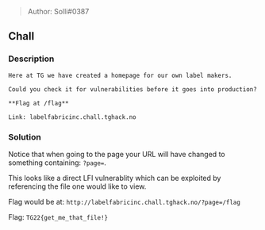 > Author: Solli#0387

## Chall
### Description
    Here at TG we have created a homepage for our own label makers.

    Could you check it for vulnerabilities before it goes into production?

    **Flag at /flag**

    Link: labelfabricinc.chall.tghack.no


### Solution


Notice that when going to the page your URL will have changed to something containing: `?page=`.


This looks like a direct LFI vulnerablity which can be exploited by referencing the file one would like to view.


Flag would be at: `http://labelfabricinc.chall.tghack.no/?page=/flag`


Flag: `TG22{get_me_that_file!}`
